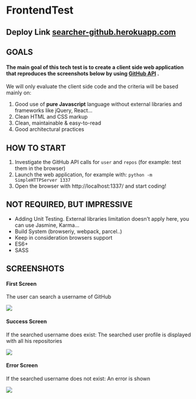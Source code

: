 # FrontendTest

## Deploy Link  [searcher-github.herokuapp.com](http://searcher-github.herokuapp.com/)



## GOALS

#### The main goal of this tech test is to create a client side web application that reproduces the screenshots below by using [GitHub API](https://developer.github.com/v3/) .

We will only evaluate the client side code and the criteria will be based mainly on:

1. Good use of **pure Javascript** language without external libraries and frameworks like jQuery, React...
2. Clean HTML and CSS markup
3. Clean, maintainable & easy-to-read
4. Good architectural practices

## HOW TO START

1. Investigate the GitHub API calls for `user` and `repos` (for example: test them in the browser)
2. Launch the web application, for example with: `python -m SimpleHTTPServer 1337`
3. Open the browser with http://localhost:1337/ and start coding!

## NOT REQUIRED, BUT IMPRESSIVE

- Adding Unit Testing. External libraries limitation doesn't apply here, you can use Jasmine, Karma...
- Build System (browseriy, webpack, parcel..)
- Keep in consideration browsers support
- ES6+
- SASS


## SCREENSHOTS

#### First Screen

The user can search a username of GitHub

![](https://drive.google.com/uc?export=view&id=1V19nQhn7Bn3E-sBNBFtFJIatSaqLUoUj)

#### Success Screen

If the searched username does exist: The searched user profile is displayed with all his repositories

![](https://drive.google.com/uc?export=view&id=1LHyqNTFVQZQ1tdidLXLrCOxo0w6JK9oa)

#### Error Screen

If the searched username does not exist: An error is shown

![](https://drive.google.com/uc?export=view&id=1uIajOBQvo4ugtoxkga8KPbY5x2PlHh0j)




